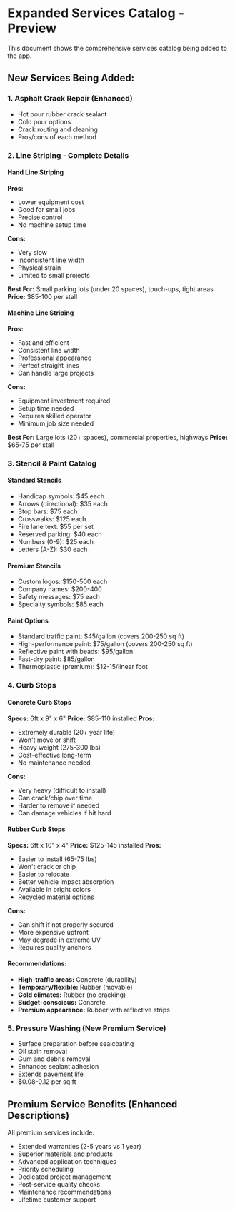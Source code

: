 # Expanded Services Catalog - Preview

This document shows the comprehensive services catalog being added to the app.

## New Services Being Added:

### 1. **Asphalt Crack Repair** (Enhanced)
- Hot pour rubber crack sealant
- Cold pour options
- Crack routing and cleaning
- Pros/cons of each method

### 2. **Line Striping - Complete Details**
#### Hand Line Striping
**Pros:**
- Lower equipment cost
- Good for small jobs
- Precise control
- No machine setup time

**Cons:**
- Very slow
- Inconsistent line width
- Physical strain
- Limited to small projects

**Best For:** Small parking lots (under 20 spaces), touch-ups, tight areas
**Price:** $85-100 per stall

#### Machine Line Striping
**Pros:**
- Fast and efficient
- Consistent line width
- Professional appearance
- Perfect straight lines
- Can handle large projects

**Cons:**
- Equipment investment required
- Setup time needed
- Requires skilled operator
- Minimum job size needed

**Best For:** Large lots (20+ spaces), commercial properties, highways
**Price:** $65-75 per stall

### 3. **Stencil & Paint Catalog**
#### Standard Stencils
- Handicap symbols: $45 each
- Arrows (directional): $35 each
- Stop bars: $75 each
- Crosswalks: $125 each
- Fire lane text: $55 per set
- Reserved parking: $40 each
- Numbers (0-9): $25 each
- Letters (A-Z): $30 each

#### Premium Stencils
- Custom logos: $150-500 each
- Company names: $200-400
- Safety messages: $75 each
- Specialty symbols: $85 each

#### Paint Options
- Standard traffic paint: $45/gallon (covers 200-250 sq ft)
- High-performance paint: $75/gallon (covers 200-250 sq ft)
- Reflective paint with beads: $95/gallon
- Fast-dry paint: $85/gallon
- Thermoplastic (premium): $12-15/linear foot

### 4. **Curb Stops**
#### Concrete Curb Stops
**Specs:** 6ft x 9" x 6" 
**Price:** $85-110 installed
**Pros:**
- Extremely durable (20+ year life)
- Won't move or shift
- Heavy weight (275-300 lbs)
- Cost-effective long-term
- No maintenance needed

**Cons:**
- Very heavy (difficult to install)
- Can crack/chip over time
- Harder to remove if needed
- Can damage vehicles if hit hard

#### Rubber Curb Stops
**Specs:** 6ft x 10" x 4"
**Price:** $125-145 installed
**Pros:**
- Easier to install (65-75 lbs)
- Won't crack or chip
- Easier to relocate
- Better vehicle impact absorption
- Available in bright colors
- Recycled material options

**Cons:**
- Can shift if not properly secured
- More expensive upfront
- May degrade in extreme UV
- Requires quality anchors

#### Recommendations:
- **High-traffic areas:** Concrete (durability)
- **Temporary/flexible:** Rubber (movable)
- **Cold climates:** Rubber (no cracking)
- **Budget-conscious:** Concrete
- **Premium appearance:** Rubber with reflective strips

### 5. **Pressure Washing (New Premium Service)**
- Surface preparation before sealcoating
- Oil stain removal
- Gum and debris removal
- Enhances sealant adhesion
- Extends pavement life
- $0.08-0.12 per sq ft

## Premium Service Benefits (Enhanced Descriptions)

All premium services include:
- Extended warranties (2-5 years vs 1 year)
- Superior materials and products
- Advanced application techniques
- Priority scheduling
- Dedicated project management
- Post-service quality checks
- Maintenance recommendations
- Lifetime customer support

